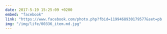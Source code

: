 ```yaml
---
date: 2017-5-19 15:25:09 +0200
embed: "facebook"
link: "https://www.facebook.com/photo.php?fbid=1199468930179577&set=pb.100003494449349.-2207520000.1507208587.&type=3&theater"
img: "/img/life/00336_item.md.jpg"
---
```

